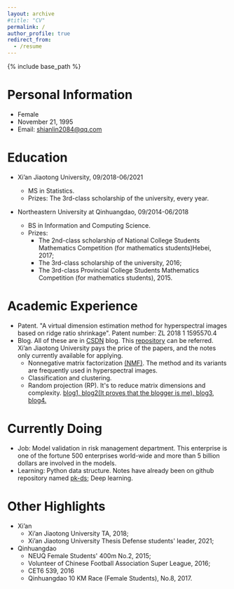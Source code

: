 ```yaml
---
layout: archive
#title: "CV"
permalink: /
author_profile: true
redirect_from:
  - /resume
---
```


{% include base_path %}

Personal Information
=======
* Female
* November 21, 1995
* Email: shianlin2084@qq.com

Education
=======
* Xi’an Jiaotong University, 09/2018-06/2021
  * MS in Statistics.
  * Prizes: The 3rd-class scholarship of the university, every year.


* Northeastern University at Qinhuangdao, 09/2014-06/2018
  * BS in Information and Computing Science.
  * Prizes:
    * The 2nd-class scholarship of National College Students Mathematics Competition (for mathematics students)Hebei, 2017; 
    * The 3rd-class scholarship of the university, 2016; 
    * The 3rd-class Provincial College Students Mathematics Competition (for mathematics students), 2015.
  
Academic Experience
======
* Patent. "A virtual dimension estimation method for hyperspectral images based on ridge ratio shrinkage". Patent number: ZL 2018 1 1595570.4 
* Blog. All of these are in [CSDN](https://blog.csdn.net/weixin_43759518?spm=1011.2124.3001.5343&type=blog) blog. This [repository](https://github.com/ShianLin/csdn_blog) can be referred. Xi’an Jiaotong University pays the price of the papers, and the notes only currently available for applying.
  * Nonnegative matrix factorization [(NMF)](https://blog.csdn.net/weixin_43759518/article/details/117848483?spm=1001.2014.3001.5502). The method and its variants are frequently used in hyperspectral images.  
  * Classification and clustering.
  * Random projection (RP). It's to reduce matrix dimensions and complexity. [blog1, ](https://blog.csdn.net/weixin_43759518/article/details/113813986?spm=1001.2014.3001.5502)[blog2(It proves that the blogger is me), ](https://blog.csdn.net/weixin_43759518/article/details/113774085)[blog3, ](https://blog.csdn.net/weixin_43759518/article/details/116022476?spm=1001.2014.3001.5502)[blog4.](https://blog.csdn.net/weixin_43759518/article/details/113455174)


Currently Doing
======
* Job: Model validation in risk management department. This enterprise is one of the fortune 500 enterprises world-wide and more than 5 billion dollars are involved in the models.
* Learning: Python data structure. Notes have already been on github repository named [pk-ds](https://github.com/ShianLin/pk-ds); Deep learning.


Other Highlights
=======
* Xi’an
  * Xi’an Jiaotong University TA, 2018;
  * Xi’an Jiaotong University Thesis Defense students' leader, 2021;
* Qinhuangdao
  * NEUQ Female Students' 400m No.2, 2015;
  * Volunteer of Chinese Football Association Super League, 2016;
  * CET6 539, 2016
  * Qinhuangdao 10 KM Race (Female Students), No.8, 2017.
